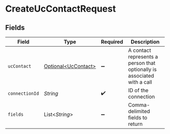 # CreateUcContactRequest


## Fields

| Field                                                                   | Type                                                                    | Required                                                                | Description                                                             |
| ----------------------------------------------------------------------- | ----------------------------------------------------------------------- | ----------------------------------------------------------------------- | ----------------------------------------------------------------------- |
| `ucContact`                                                             | [Optional\<UcContact>](../../models/shared/UcContact.md)                | :heavy_minus_sign:                                                      | A contact represents a person that optionally is associated with a call |
| `connectionId`                                                          | *String*                                                                | :heavy_check_mark:                                                      | ID of the connection                                                    |
| `fields`                                                                | List\<*String*>                                                         | :heavy_minus_sign:                                                      | Comma-delimited fields to return                                        |